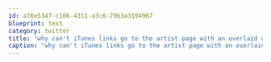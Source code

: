 ```yaml
---
id: a76e5347-c106-4311-a3c6-79b3a3194967
blueprint: text
category: twitter
title: "why can't iTunes links go to the artist page with an overlaid download page if I don't have iTunes installed?"
caption: "why can't iTunes links go to the artist page with an overlaid download page if I don't have iTunes installed?"
---
```

